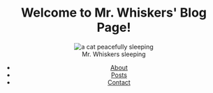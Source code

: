 <!DOCTYPE html>
<html lang="en">
  <head>
    <title>Mr. Whiskers' Blog</title>
    <meta charset="UTF-8" />
  </head><body>
    <header>
      <h1>Welcome to Mr. Whiskers' Blog Page!</h1>
      <figure>
        <img src= ""https://cdn.freecodecamp.org/curriculum/css-photo-gallery/1.jpg" alt="a cat peacefully
sleeping">
      <figcaption>Mr. Whiskers sleeping</figcaption></Figure>
      <nav><ul>
          <li><a href="#about">About</a></li>
          <li><a href="#posts">Posts</a></li>
          <li><a href="#contact">Contact</a></li>
      </ul></nav>
    </header>
  </body>
